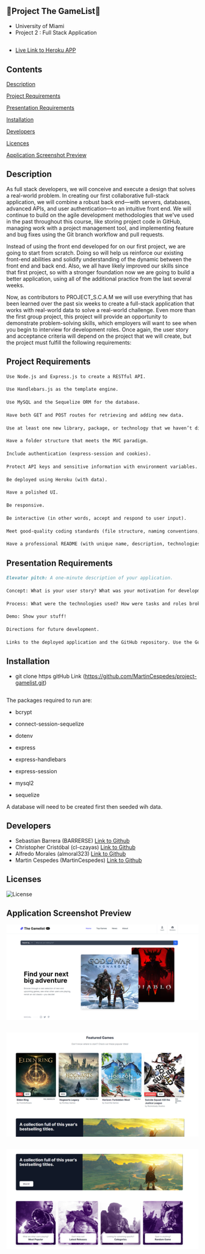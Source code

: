 ## :space_invader:Project The GameList:space_invader:

- University of Miami
- Project 2 : Full Stack Application

##

- [Live Link to Heroku APP](https://project-gamelist.herokuapp.com/)

## Contents

[Description](#description)

[Project Requirements](#project-requirements)

[Presentation Requirements](#presentation-requirements)

[Installation](#installation)

[Developers](#developers)

[Licences](#licences)

[Application Screenshot Preview](#application-screenshot-preview)

## Description

As full stack developers, we will conceive and execute a design that solves a real-world problem. In creating our first collaborative full-stack application, we will combine a robust back end—with servers, databases, advanced APIs, and user authentication—to an intuitive front end. We will continue to build on the agile development methodologies that we've used in the past throughout this course, like storing project code in GitHub, managing work with a project management tool, and implementing feature and bug fixes using the Git branch workflow and pull requests.

Instead of using the front end developed for on our first project, we are going to start from scratch. Doing so will help us reinforce our existing front-end abilities and solidify understanding of the dynamic between the front end and back end. Also, we all have likely improved our skills since that first project, so with a stronger foundation now we are going to build a better application, using all of the additional practice from the last several weeks.

Now, as contributors to PROJECT_S.C.A.M we will use everything that has been learned over the past six weeks to create a full-stack application that works with real-world data to solve a real-world challenge. Even more than the first group project, this project will provide an opportunity to demonstrate problem-solving skills, which employers will want to see when you begin to interview for development roles. Once again, the user story and acceptance criteria will depend on the project that we will create, but the project must fulfill the following requirements:

## Project Requirements

```md
Use Node.js and Express.js to create a RESTful API.

Use Handlebars.js as the template engine.

Use MySQL and the Sequelize ORM for the database.

Have both GET and POST routes for retrieving and adding new data.

Use at least one new library, package, or technology that we haven’t discussed.

Have a folder structure that meets the MVC paradigm.

Include authentication (express-session and cookies).

Protect API keys and sensitive information with environment variables.

Be deployed using Heroku (with data).

Have a polished UI.

Be responsive.

Be interactive (in other words, accept and respond to user input).

Meet good-quality coding standards (file structure, naming conventions, follows best practices for class/id naming conventions, indentation, quality comments, and so on).

Have a professional README (with unique name, description, technologies used, screenshot, and link to deployed application).
```

## Presentation Requirements

```md
Elevator pitch: A one-minute description of your application.

Concept: What is your user story? What was your motivation for development?

Process: What were the technologies used? How were tasks and roles broken down and assigned? What challenges did you encounter? What were your successes?

Demo: Show your stuff!

Directions for future development.

Links to the deployed application and the GitHub repository. Use the Guide to Deploy with Heroku and MySQL Links to an external site.on The Full-Stack Blog if you need a reminder on how to deploy to Heroku.
```

## Installation

- git clone https gitHub Link (https://github.com/MartinCespedes/project-gamelist.git)

##

The packages required to run are:

- bcrypt

- connect-session-sequelize

- dotenv

- express

- express-handlebars

- express-session

- mysql2

- sequelize

A database will need to be created first then seeded wih data.

## Developers

- Sebastian Barrera (BARRERSE) [Link to Github](https://github.com/Barrerse)
- Christopher Cristóbal (cl-czayas) [Link to Github](https://github.com/cl-czayas)
- Alfredo Morales (almoral323) [Link to Github](https://github.com/almoral323)
- Martin Cespedes (MartinCespedes) [Link to Github](https://github.com/MartinCespedes)

## Licenses

![License](https://img.shields.io/badge/License-MIT-yellow.svg)

## Application Screenshot Preview

![GameList Screenshot 1](././public/assets/img/Screenshot_20230201_100852.png)

##

![GameList Screenshot 2](././public/assets/img/Screenshot_20230201_101117.png)

##

![GameList Screenshot 3](././public/assets/img/Screenshot_20230201_101339.png)
